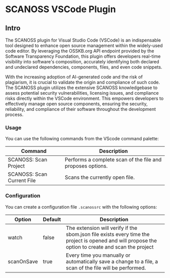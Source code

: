 # SCANOSS VSCode Plugin

## Intro

The SCANOSS plugin for Visual Studio Code (VSCode) is an indispensable tool designed to enhance open source management within the widely-used code editor. By leveraging the OSSKB.org API endpoint provided by the Software Transparency Foundation, this plugin offers developers real-time visibility into software's composition, accurately identifying both declared and undeclared dependencies, components, files, and even code snippets.

With the increasing adoption of AI-generated code and the risk of plagiarism, it is crucial to validate the origin and compliance of such code. The SCANOSS plugin utilizes the extensive SCANOSS knowledgebase to assess potential security vulnerabilities, licensing issues, and compliance risks directly within the VSCode environment. This empowers developers to effectively manage open source components, ensuring the security, reliability, and compliance of their software throughout the development process.

### Usage

You can use the following commands from the VScode command palette:

| Command                    | Description                                                |
| -------------------------- | ---------------------------------------------------------- |
| SCANOSS: Scan Project      | Performs a complete scan of the file and proposes options. |
| SCANOSS: Scan Current File | Scans the currently open file.                             |

### Configuration

You can create a configuration file `.scanossrc` with the following options:

| Option     | Default | Description                                                                                                                                        |
| ---------- | ------- | -------------------------------------------------------------------------------------------------------------------------------------------------- |
| watch      | false   | The extension will verify if the sbom.json file exists every time the project is opened and will propose the option to create and scan the project |
| scanOnSave | true    | Every time you manually or automatically save a change to a file, a scan of the file will be performed.                                            |
